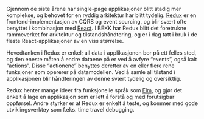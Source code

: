 Gjennom de siste årene har single-page applikasjoner blitt stadig mer komplekse, og behovet for en ryddig arkitektur har blitt tydelig. [Redux](http://redux.js.org/) er en frontend-implementasjon av CQRS og event sourcing, og blir svært ofte benyttet i kombinasjon med [React](https://radar.bekk.no/tech2017/frontend-og-mobil/react). I BEKK har Redux blitt det foretrukne rammeverket for arkitektur og tilstandshåndtering, og er i dag tatt i bruk i de fleste React-applikasjoner av en viss størrelse.

Hovedtanken i Redux er enkel; all data i applikasjonen bor på ett felles sted, og den eneste måten å endre dataene på er ved å avfyre “events”, også kalt “actions”. Disse “actionene” benyttes deretter av en eller flere rene funksjoner som opererer på datamodellen. Ved å samle all tilstand i applikasjonen blir håndteringen av denne svært tydelig og oversiktlig.

Redux henter mange ideer fra funksjonelle språk som [Elm](https://radar.bekk.no/tech2017/sprak-og-rammeverk/elm), og gjør det enkelt å lage en applikasjon som er lett å forstå og med forutsigbar oppførsel. Andre styrker er at Redux er enkelt å teste, og kommer med gode utviklingsverktøy som f.eks. time travel debugging.